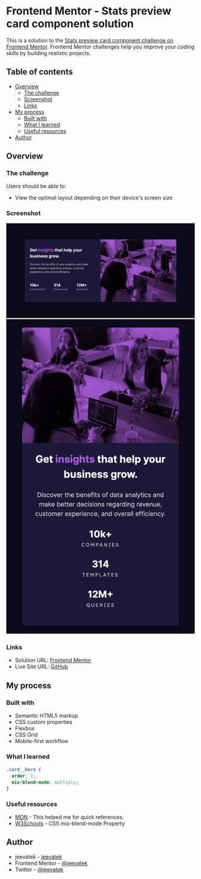 # Frontend Mentor - Stats preview card component solution

This is a solution to the [Stats preview card component challenge on Frontend Mentor](https://www.frontendmentor.io/challenges/stats-preview-card-component-8JqbgoU62). Frontend Mentor challenges help you improve your coding skills by building realistic projects.

## Table of contents

- [Overview](#overview)
  - [The challenge](#the-challenge)
  - [Screenshot](#screenshot)
  - [Links](#links)
- [My process](#my-process)
  - [Built with](#built-with)
  - [What I learned](#what-i-learned)
  - [Useful resources](#useful-resources)
- [Author](#author)

## Overview

### The challenge

Users should be able to:

- View the optimal layout depending on their device's screen size

### Screenshot

![Desktop](./design/desktop.png)
![Modile](./design/mobile.png)

### Links

- Solution URL: [Frontend Mentor](https://www.frontendmentor.io/profile/jeevatek)
- Live Site URL: [GitHub](https://jeevatek.github.io/Stats-preview-card-component)

## My process

### Built with

- Semantic HTML5 markup
- CSS custom properties
- Flexbox
- CSS Grid
- Mobile-first workflow

### What I learned

```css
.card__hero {
  order: 1;
  mix-blend-mode: multiply;
}
```

### Useful resources

- [MDN](https://developer.mozilla.org/en-US/) - This helped me for quick references.
- [W3Schools](https://www.w3schools.com/cssref/pr_mix-blend-mode.php) - CSS mix-blend-mode Property

## Author

- jeevatek - [jeevatek](https://tek.jeeva.ca)
- Frontend Mentor - [@jeevatek](https://www.frontendmentor.io/profile/jeevatek)
- Twitter - [@jeevatek](https://www.twitter.com/jeevatek)
